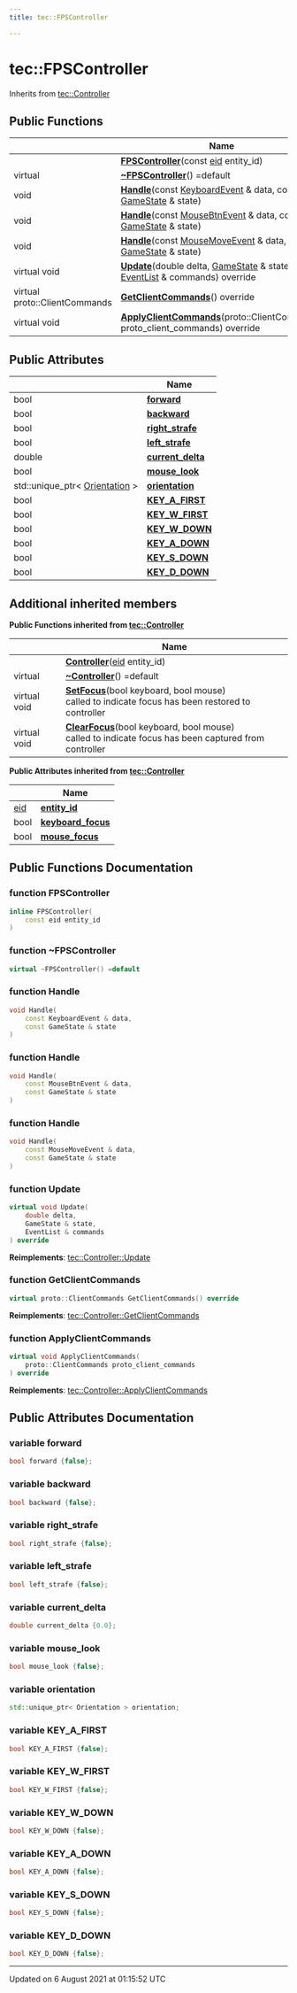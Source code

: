 ```yaml
---
title: tec::FPSController

---
```


# tec::FPSController





Inherits from [tec::Controller](/engine/Classes/structtec_1_1_controller/)

## Public Functions

|                | Name           |
| -------------- | -------------- |
| | **[FPSController](/engine/Classes/structtec_1_1_f_p_s_controller/#function-fpscontroller)**(const [eid](/engine/Namespaces/namespacetec/#typedef-eid) entity_id) |
| virtual | **[~FPSController](/engine/Classes/structtec_1_1_f_p_s_controller/#function-~fpscontroller)**() =default |
| void | **[Handle](/engine/Classes/structtec_1_1_f_p_s_controller/#function-handle)**(const [KeyboardEvent](/engine/Classes/structtec_1_1_keyboard_event/) & data, const [GameState](/engine/Classes/structtec_1_1_game_state/) & state) |
| void | **[Handle](/engine/Classes/structtec_1_1_f_p_s_controller/#function-handle)**(const [MouseBtnEvent](/engine/Classes/structtec_1_1_mouse_btn_event/) & data, const [GameState](/engine/Classes/structtec_1_1_game_state/) & state) |
| void | **[Handle](/engine/Classes/structtec_1_1_f_p_s_controller/#function-handle)**(const [MouseMoveEvent](/engine/Classes/structtec_1_1_mouse_move_event/) & data, const [GameState](/engine/Classes/structtec_1_1_game_state/) & state) |
| virtual void | **[Update](/engine/Classes/structtec_1_1_f_p_s_controller/#function-update)**(double delta, [GameState](/engine/Classes/structtec_1_1_game_state/) & state, [EventList](/engine/Classes/structtec_1_1_event_list/) & commands) override |
| virtual proto::ClientCommands | **[GetClientCommands](/engine/Classes/structtec_1_1_f_p_s_controller/#function-getclientcommands)**() override |
| virtual void | **[ApplyClientCommands](/engine/Classes/structtec_1_1_f_p_s_controller/#function-applyclientcommands)**(proto::ClientCommands proto_client_commands) override |

## Public Attributes

|                | Name           |
| -------------- | -------------- |
| bool | **[forward](/engine/Classes/structtec_1_1_f_p_s_controller/#variable-forward)**  |
| bool | **[backward](/engine/Classes/structtec_1_1_f_p_s_controller/#variable-backward)**  |
| bool | **[right_strafe](/engine/Classes/structtec_1_1_f_p_s_controller/#variable-right_strafe)**  |
| bool | **[left_strafe](/engine/Classes/structtec_1_1_f_p_s_controller/#variable-left_strafe)**  |
| double | **[current_delta](/engine/Classes/structtec_1_1_f_p_s_controller/#variable-current_delta)**  |
| bool | **[mouse_look](/engine/Classes/structtec_1_1_f_p_s_controller/#variable-mouse_look)**  |
| std::unique_ptr< [Orientation](/engine/Classes/structtec_1_1_orientation/) > | **[orientation](/engine/Classes/structtec_1_1_f_p_s_controller/#variable-orientation)**  |
| bool | **[KEY_A_FIRST](/engine/Classes/structtec_1_1_f_p_s_controller/#variable-key_a_first)**  |
| bool | **[KEY_W_FIRST](/engine/Classes/structtec_1_1_f_p_s_controller/#variable-key_w_first)**  |
| bool | **[KEY_W_DOWN](/engine/Classes/structtec_1_1_f_p_s_controller/#variable-key_w_down)**  |
| bool | **[KEY_A_DOWN](/engine/Classes/structtec_1_1_f_p_s_controller/#variable-key_a_down)**  |
| bool | **[KEY_S_DOWN](/engine/Classes/structtec_1_1_f_p_s_controller/#variable-key_s_down)**  |
| bool | **[KEY_D_DOWN](/engine/Classes/structtec_1_1_f_p_s_controller/#variable-key_d_down)**  |

## Additional inherited members

**Public Functions inherited from [tec::Controller](/engine/Classes/structtec_1_1_controller/)**

|                | Name           |
| -------------- | -------------- |
| | **[Controller](/engine/Classes/structtec_1_1_controller/#function-controller)**([eid](/engine/Namespaces/namespacetec/#typedef-eid) entity_id) |
| virtual | **[~Controller](/engine/Classes/structtec_1_1_controller/#function-~controller)**() =default |
| virtual void | **[SetFocus](/engine/Classes/structtec_1_1_controller/#function-setfocus)**(bool keyboard, bool mouse)<br>called to indicate focus has been restored to controller  |
| virtual void | **[ClearFocus](/engine/Classes/structtec_1_1_controller/#function-clearfocus)**(bool keyboard, bool mouse)<br>called to indicate focus has been captured from controller  |

**Public Attributes inherited from [tec::Controller](/engine/Classes/structtec_1_1_controller/)**

|                | Name           |
| -------------- | -------------- |
| [eid](/engine/Namespaces/namespacetec/#typedef-eid) | **[entity_id](/engine/Classes/structtec_1_1_controller/#variable-entity_id)**  |
| bool | **[keyboard_focus](/engine/Classes/structtec_1_1_controller/#variable-keyboard_focus)**  |
| bool | **[mouse_focus](/engine/Classes/structtec_1_1_controller/#variable-mouse_focus)**  |


## Public Functions Documentation

### function FPSController

```cpp
inline FPSController(
    const eid entity_id
)
```


### function ~FPSController

```cpp
virtual ~FPSController() =default
```


### function Handle

```cpp
void Handle(
    const KeyboardEvent & data,
    const GameState & state
)
```


### function Handle

```cpp
void Handle(
    const MouseBtnEvent & data,
    const GameState & state
)
```


### function Handle

```cpp
void Handle(
    const MouseMoveEvent & data,
    const GameState & state
)
```


### function Update

```cpp
virtual void Update(
    double delta,
    GameState & state,
    EventList & commands
) override
```


**Reimplements**: [tec::Controller::Update](/engine/Classes/structtec_1_1_controller/#function-update)


### function GetClientCommands

```cpp
virtual proto::ClientCommands GetClientCommands() override
```


**Reimplements**: [tec::Controller::GetClientCommands](/engine/Classes/structtec_1_1_controller/#function-getclientcommands)


### function ApplyClientCommands

```cpp
virtual void ApplyClientCommands(
    proto::ClientCommands proto_client_commands
) override
```


**Reimplements**: [tec::Controller::ApplyClientCommands](/engine/Classes/structtec_1_1_controller/#function-applyclientcommands)


## Public Attributes Documentation

### variable forward

```cpp
bool forward {false};
```


### variable backward

```cpp
bool backward {false};
```


### variable right_strafe

```cpp
bool right_strafe {false};
```


### variable left_strafe

```cpp
bool left_strafe {false};
```


### variable current_delta

```cpp
double current_delta {0.0};
```


### variable mouse_look

```cpp
bool mouse_look {false};
```


### variable orientation

```cpp
std::unique_ptr< Orientation > orientation;
```


### variable KEY_A_FIRST

```cpp
bool KEY_A_FIRST {false};
```


### variable KEY_W_FIRST

```cpp
bool KEY_W_FIRST {false};
```


### variable KEY_W_DOWN

```cpp
bool KEY_W_DOWN {false};
```


### variable KEY_A_DOWN

```cpp
bool KEY_A_DOWN {false};
```


### variable KEY_S_DOWN

```cpp
bool KEY_S_DOWN {false};
```


### variable KEY_D_DOWN

```cpp
bool KEY_D_DOWN {false};
```


-------------------------------

Updated on  6 August 2021 at 01:15:52 UTC